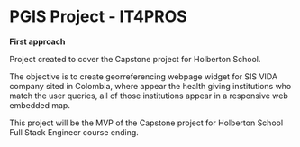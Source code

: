 # PGIS Project - IT4PROS

**First approach**

Project created to cover the Capstone project for Holberton School.

The objective is to create georreferencing webpage widget for SIS VIDA company sited in Colombia, where appear the health giving institutions who match the user queries, all of those institutions appear in a responsive web embedded map.

This project will be the MVP of the Capstone project for Holberton School Full Stack Engineer course ending.

